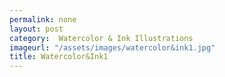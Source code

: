 ```yaml
---
permalink: none
layout: post
category:  Watercolor & Ink Illustrations
imageurl: "/assets/images/watercolor&ink1.jpg"
title: Watercolor&Ink1
---
```

